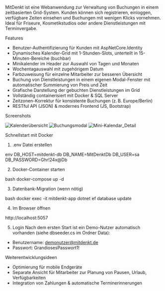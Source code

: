 MitDenkt ist eine Webanwendung zur Verwaltung von Buchungen in einem zeitbasierten Grid-System.
Kunden können sich registrieren, einloggen, verfügbare Zeiten einsehen und Buchungen mit wenigen Klicks vornehmen.
Ideal für Friseure, Kosmetikstudios oder andere Dienstleistungen mit Terminvergabe.
  
   Features

  - Benutzer-Authentifizierung für Kunden mit AspNetCore.Identity
  - Dynamisches Kalender-Grid mit 1-Stunden-Slots, unterteilt in 15-Minuten-Bereiche (buchbar)
  - Minikalender im Header zur Auswahl von Tagen und Monaten
  - Wochentagauswahl mit zugehörigem Datum
  - Farbzuweisung für einzelne Mitarbeiter zur besseren Übersicht
  - Buchung von Dienstleistungen in einem eigenen Modal-Fenster mit automatischer Summierung von Preis und Zeit
  - Grafische Darstellung der gebuchten Dienstleistungen im Grid
  - Vollständig containerisiert mit Docker & SQL Server
  - Zeitzonen-Korrektur für konsistente Buchungen (z. B. Europe/Berlin)
  - RESTful API (JSON) & modernes Frontend (JS, Bootstrap)


 Screenshots

![Kalenderübersicht](./img/Kalendar_Übersicht.png)
![Buchungsmodal](./img/Buchungsfenster.png)
![Mini-Kalendar_Detail](./img/Mini-Kalendar_Detail.png)


Schnellstart mit Docker

1. .env Datei erstellen

env
DB_HOST=mitdenkt-db
DB_NAME=MitDenktDb
DB_USER=sa
DB_PASSWORD=Ghr!24x@Db



2. Docker-Container starten

bash
docker-compose up -d



3. Datenbank-Migration (wenn nötig)

bash
docker exec -it mitdenkt-app dotnet ef database update



4. Im Browser öffnen

http://localhost:5057



5. Login 
Nach dem ersten Start ist ein Demo-Nutzer automatisch vorhanden (siehe dbseeder.cs im Ordner Data):

- Benutzername: demonutzer@mitdenkt.de
- Passwort: GrandiosesPasswort1!


Weiterentwicklungsideen

- Optimierung für mobile Endgeräte
- Separate Ansicht für Mitarbeiter zur Planung von Pausen, Urlaub, Verfügbarkeiten
- Integration von Zahlungen & automatische Terminerinnerungen

